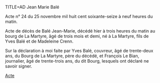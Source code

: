 TITLE=AD Jean Marie Balé

Acte n° 24 du 25 novembre mil huit cent soixante-seize à neuf heures du matin.

Acte de décès de Balé Jean-Marie, décédé hier à trois heures du matin au bourg de La Martyre, âgé de trois mois et demi, né à La Martyre, fils de Yves Balé et de Madeleine Crenn.

Sur la déclaration à moi faite par Yves Balé, couvreur, âgé de trente-deux ans, du Bourg de La Martyre, père du décédé, et François Le Bian, journalier, âgé de trente-trois ans, du dit Bourg, lesquels ont déclaré ne savoir signer.

<a href="https://adecang.github.io/gen/la_martyre/media/1876_1125_AD_jean_marie_bale.jpg">Acte</a>
